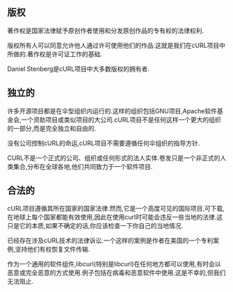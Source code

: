 
## 版权

著作权是国家法律赋予原创作者使用和分发原创作品的专有权的法律权利.

版权所有人可以同意允许他人通过许可使用他们的作品.这就是我们在cURL项目中所做的.著作权是许可证工作的基础.

Daniel Stenberg是cURL项目中大多数版权的拥有者.

## 独立的

许多开源项目都是在伞型组织内运行的.这样的组织包括GNU项目,Apache软件基金会,一个资助项目或类似项目的大公司.cURL项目不是任何这样一个更大的组织的一部分,而是完全独立和自由的.

没有公司控制cURL的命运,cURL项目不需要遵循任何伞组织的指导方针.

CURL不是一个正式的公司、组织或任何形式的法人实体.卷发只是一个非正式的人类集合,分布在全球各地,他们共同致力于一个软件项目.

## 合法的

cURL项目遵循其所在国家的国家法律.然而,它是一个高度可见的国际项目,可下载,在地球上每个国家都能有效使用,因此在使用curl时可能会违反一些当地的法律.这只是它的本质,如果不确定的话,你应该检查一下你自己的当地情况.

已经存在涉及cURL技术的法律诉讼.一个这样的案例是作者在美国的一个专利案例,坚持他们有权恢复文件传输.

作为一个通用的软件组件,libcurl(特别是libcurl)在任何地方都可以使用,有时会以恶意或完全恶意的方式使用.例子包括在病毒和恶意软件中使用.这是不幸的,但我们无法阻止.
